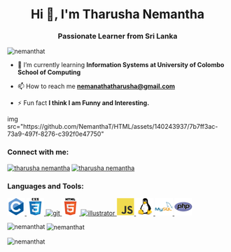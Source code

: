 <body>
<h1 align="center">Hi 👋, I'm Tharusha Nemantha</h1>
<h3 align="center">Passionate Learner from Sri Lanka</h3>

<p align="left"> <img src="https://komarev.com/ghpvc/?username=nemanthat&label=Profile%20views&color=0e75b6&style=flat" alt="nemanthat" /> </p>

- 🌱 I’m currently learning **Information Systems at University of Colombo School of Computing**

- 📫 How to reach me **nemanathatharusha@gmail.com**

- ⚡ Fun fact **I think I am Funny and Interesting.**

 <p>img src="https://github.com/NemanthaT/HTML/assets/140243937/7b7ff3ac-73a9-497f-8276-c392f0e47750"</p> 


<h3 align="left">Connect with me:</h3>
<p align="left">
<a href="https://linkedin.com/in/tharusha nemantha" target="blank"><img align="center" src="https://raw.githubusercontent.com/rahuldkjain/github-profile-readme-generator/master/src/images/icons/Social/linked-in-alt.svg" alt="tharusha nemantha" height="30" width="40" /></a>
<a href="https://fb.com/tharusha nemantha" target="blank"><img align="center" src="https://raw.githubusercontent.com/rahuldkjain/github-profile-readme-generator/master/src/images/icons/Social/facebook.svg" alt="tharusha nemantha" height="30" width="40" /></a>
</p>

<h3 align="left">Languages and Tools:</h3>
<p align="left"> <a href="https://www.cprogramming.com/" target="_blank" rel="noreferrer"> <img src="https://raw.githubusercontent.com/devicons/devicon/master/icons/c/c-original.svg" alt="c" width="40" height="40"/> </a> <a href="https://www.w3schools.com/css/" target="_blank" rel="noreferrer"> <img src="https://raw.githubusercontent.com/devicons/devicon/master/icons/css3/css3-original-wordmark.svg" alt="css3" width="40" height="40"/> </a> <a href="https://git-scm.com/" target="_blank" rel="noreferrer"> <img src="https://www.vectorlogo.zone/logos/git-scm/git-scm-icon.svg" alt="git" width="40" height="40"/> </a> <a href="https://www.w3.org/html/" target="_blank" rel="noreferrer"> <img src="https://raw.githubusercontent.com/devicons/devicon/master/icons/html5/html5-original-wordmark.svg" alt="html5" width="40" height="40"/> </a> <a href="https://www.adobe.com/in/products/illustrator.html" target="_blank" rel="noreferrer"> <img src="https://www.vectorlogo.zone/logos/adobe_illustrator/adobe_illustrator-icon.svg" alt="illustrator" width="40" height="40"/> </a> <a href="https://developer.mozilla.org/en-US/docs/Web/JavaScript" target="_blank" rel="noreferrer"> <img src="https://raw.githubusercontent.com/devicons/devicon/master/icons/javascript/javascript-original.svg" alt="javascript" width="40" height="40"/> </a> <a href="https://www.linux.org/" target="_blank" rel="noreferrer"> <img src="https://raw.githubusercontent.com/devicons/devicon/master/icons/linux/linux-original.svg" alt="linux" width="40" height="40"/> </a> <a href="https://www.mysql.com/" target="_blank" rel="noreferrer"> <img src="https://raw.githubusercontent.com/devicons/devicon/master/icons/mysql/mysql-original-wordmark.svg" alt="mysql" width="40" height="40"/> </a> <a href="https://www.php.net" target="_blank" rel="noreferrer"> <img src="https://raw.githubusercontent.com/devicons/devicon/master/icons/php/php-original.svg" alt="php" width="40" height="40"/> </a> </p>

<p><img align="left" src="https://github-readme-stats.vercel.app/api/top-langs?username=nemanthat&show_icons=true&locale=en&layout=compact" alt="nemanthat" /></p>

<p>&nbsp;<img align="center" src="https://github-readme-stats.vercel.app/api?username=nemanthat&show_icons=true&locale=en" alt="nemanthat" /></p>

<p><img align="center" src="https://github-readme-streak-stats.herokuapp.com/?user=nemanthat&" alt="nemanthat" /></p>
</body>
<!---
NemanthaT/NemanthaT is a ✨ special ✨ repository because its `README.md` (this file) appears on your GitHub profile.
You can click the Preview link to take a look at your changes.
--->
